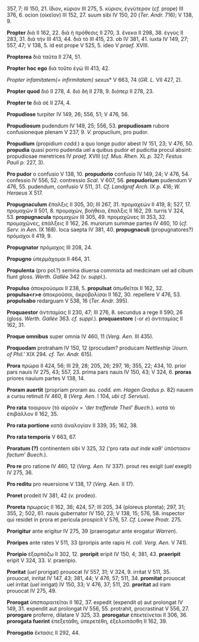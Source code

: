 357, 7; III 150, 21. ἴδιον, κύριον III 275, 5. κύριον, ἐγγύτερον (*cf.*
prope) III 376, 6. ocion (οἰκεῖον) III 152, 27. suum sibi IV 150, 20
(*Ter. Andr.* 716); V 138, 9.

**Propter** διά II 162, 22. διὰ ἡ πρόθεσις II 270, 3. ἕνεκα II 298, 38.
ἐγγύς II 283, 31. διὰ τήν III 413, 44. διὰ τὸ III 415, 23. ob IV 381,
41. iuxta IV 149, 27; 557, 47; V 138, 5. id est prope V 525, 5. ideo V
*praef.* XVIII.

**Propterea** διὰ ταῦτα II 274, 51.

**Propter hoc ego** διὰ τοῦτο ἐγώ III 413, 42.

**Propter infamitatem*(= infirmitatem) sexus** V 663, 74 (*GR.
L.* VII 427, 2).

**Propter quod** διό II 278, 4. διὸ δή II 278, 9. διόπερ II 278, 23.

**Propter te** διὰ σέ II 274, 4.

**Propudiose** turpiter IV 149, 26; 556, 51; V 476, 56.

**Propudiosum** pudendum IV 149, 25; 556, 53. **propudiosam** rubore
confusioneque plenam V 237, 9. *V.* propuclium, pro pudor.

**Propudium** (propidium *codd.*) a quo longe pudor abest IV 151, 23; V
476, 50. **propudia** quasi porro pudenda uel a quibus pudor et
pudicitia procul absint: propudiosae meretrices IV *praef.* XVIII (*cf.
Mus. Rhen.* XL *p.* 327; *Festus Pauli p.* 227, 3).

**Pro pudor** o confusio V 138, 10. **propudorio** confusio IV 149, 24;
V 476, 54. confessio IV 556, 52. contressio *Scal.* V 607, 56.
**propudorium** pudendum V 476, 55. pudendum, confusio V 511, 31. *Cf.
Landgraf Arch.* IX *p.* 416; *W. Heraeus* X 517.

**Propugnaculum** ἔπαλξις II 305, 30; III 267, 31. προμαχεών II 419, 8;
527, 17. προμαχών II 501, 8. προμαχών, βοήθεια, ἔπαλξις II 162, 29.
turris V 324, 53. **propugnacula** προμαχών III 305, 49. προμαχῶνες III
353, 32. προμαχῶνες, ἐπάλξεις II 162, 26. murorum summae partes IV 460,
10 (*cf. Serv. in Aen.* IX 168). loca saepta IV 381, 40.
**propugnaculi** (propugnatores?) πρόμαχοι II 419, 9.

**Propugnator** πρόμαχος III 208, 24.

**Propugno** ὑπερμάχομαι II 464, 31.

**Propulenta** (pro pol.?) semina diuersa commixta ad medicinam uel ad
cibum fiunt *gloss. Werth. Gallée* 342 (*v. suppl.*).

**Propulso** ἀποκρούομαι II 238, 5. **propulsat** ἀπωθεῖται II 162, 32.
**propulsa\<r\>e** ἀποκροῦσαι, ἀκροβολίσαι II 162, 30. repellere V 476,
53. **propulsabo** redarguam V 538, 16 (*Ter. Andr.* 395).

**Proquaestor** ἀντιταμίας II 230, 47; III 276, 8. secundus a rege II
590, 26 (gloss. *Werth. Gallée* 363. *cf. suppl.*). **proquaestore** (-or
*e*) ἀντιταμίας II 162, 31.

**Proque omnibus** super omnia IV 460, 11 (*Verg. Aen.* III 435).

**Proquodam** protraham IV 150, 12 (procudam? producam *Nettleship
'Journ. of Phil.'* XIX 294. *cf. Ter. Andr.* 615).

**Prora** πρώρα II 424, 56; III 29, 28; 205, 26; 297, 16; 355, 22; 434,
10. prior pars nauis IV 275, 43; 557, 23. prima pars nauis IV 150, 43; V
324, 6. **proras** priores nauium partes V 138, 14.

**Proram auertit** (propriam proram au. *codd. em. Hagen Gradus p.* 82)
nauem a cursu retinuit IV 460, 8 (*Verg. Aen.* I 104, *ubi cf.
Servius*).

**Pro rata** τοαιρουν (τὸ αἱροῦν = *'der treffende Theil' Buech.*). κατὰ
τὸ ἐπιβάλλον II 162, 35.

**Pro rata portione** κατὰ ἀναλογίαν II 339, 35; 162, 38.

**Pro rata temporis** V 663, 67.

**Proratum (?)** continentem sibi V 325, 32 ('pro rata *aut inde* καθ'
ὑπόστασιν *factum*' *Buech.*).

**Pro re** pro ratione IV 460, 12 (*Verg. Aen.* IV 337). prout res
exigit (*uel* exegit) IV 275, 36.

**Pro reditu** pro reuersione V 138, 17 (*Verg. Aen.* II 17).

**Proret** prodeit IV 381, 42 (*v.* prodeo).

**Proreta** πρωρεύς II 162, 36; 424, 57; III 205, 34 (ploreus ploreta);
297, 31; 355, 2; 502, 61. nauis gubernator IV 150, 23; V 138, 15; 576,
58. inspector qui residet in prora et pericula prospicit V 576, 57. *Cf.
Loewe Prodr.* 275.

**Prorigitur** ante erigitur IV 275, 39 (praerogatur ante erogatur
*Warren*).

**Proripes** ante rates V 511, 33 (proripis ante rapis *H. coll. Verg.
Aen.* V 741).

**Proripio** ἐξαρπάζω II 302, 12. **proripit** eripit IV 150, 4; 381,
43. **praeripit** eripit V 324, 33. *V.* praeripio.

**Proritat** (*uel* prorigat) prouocat IV 557, 31; V 324, 9. irritat V
511, 35. prouocat, inritat IV 147, 43; 381, 44; V 476, 57; 511, 34.
**promitat** prouocat uel irritat (*uel* inrigat) IV 150, 33; V 476, 37;
511, 20. **proritat** ad iram prouocat IV 275, 49.

**Prorogat** ὑπσπαραιτεῖται II 162, 37. expedit (expendit *a*) aut
prolongat IV 149, 31. expendit aut prolongat IV 556, 55. protrahit,
procrastinat V 556, 27. **prorogare** proferre, dilatare V 325, 33.
**prorogatur** ἐπεκτείνεται II 306, 36. **prorogata fuerint** ἐπεξετάθη,
ὑπερετέθη, ἐξελοιπάσθη II 162, 39.

**Prorogatio** ἔκτασις II 292, 44.
